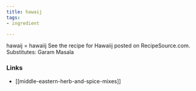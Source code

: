 ```yaml
---
title: hawaij
tags:
- ingredient

---
```

hawaij = hawaiij See the recipe for Hawaiij posted on RecipeSource.com. Substitutes: Garam Masala

### Links

* [[middle-eastern-herb-and-spice-mixes]]
